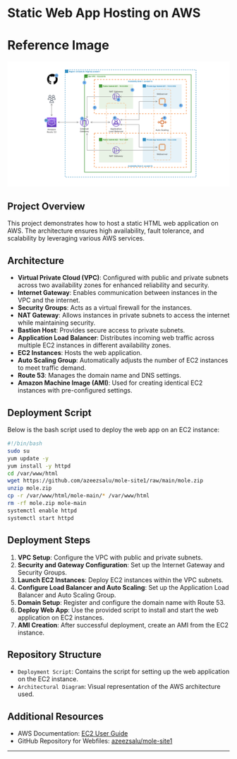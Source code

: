 # Static Web App Hosting on AWS

# Reference Image
![Alt text](Html.png)

## Project Overview
This project demonstrates how to host a static HTML web application on AWS. The architecture ensures high availability, fault tolerance, and scalability by leveraging various AWS services.

## Architecture
- **Virtual Private Cloud (VPC)**: Configured with public and private subnets across two availability zones for enhanced reliability and security.
- **Internet Gateway**: Enables communication between instances in the VPC and the internet.
- **Security Groups**: Acts as a virtual firewall for the instances.
- **NAT Gateway**: Allows instances in private subnets to access the internet while maintaining security.
- **Bastion Host**: Provides secure access to private subnets.
- **Application Load Balancer**: Distributes incoming web traffic across multiple EC2 instances in different availability zones.
- **EC2 Instances**: Hosts the web application.
- **Auto Scaling Group**: Automatically adjusts the number of EC2 instances to meet traffic demand.
- **Route 53**: Manages the domain name and DNS settings.
- **Amazon Machine Image (AMI)**: Used for creating identical EC2 instances with pre-configured settings.

## Deployment Script
Below is the bash script used to deploy the web app on an EC2 instance:

```bash
#!/bin/bash
sudo su
yum update -y
yum install -y httpd
cd /var/www/html
wget https://github.com/azeezsalu/mole-site1/raw/main/mole.zip
unzip mole.zip
cp -r /var/www/html/mole-main/* /var/www/html
rm -rf mole.zip mole-main
systemctl enable httpd
systemctl start httpd
```

## Deployment Steps
1. **VPC Setup**: Configure the VPC with public and private subnets.
2. **Security and Gateway Configuration**: Set up the Internet Gateway and Security Groups.
3. **Launch EC2 Instances**: Deploy EC2 instances within the VPC subnets.
4. **Configure Load Balancer and Auto Scaling**: Set up the Application Load Balancer and Auto Scaling Group.
5. **Domain Setup**: Register and configure the domain name with Route 53.
6. **Deploy Web App**: Use the provided script to install and start the web application on EC2 instances.
7. **AMI Creation**: After successful deployment, create an AMI from the EC2 instance.

## Repository Structure
- `Deployment Script`: Contains the script for setting up the web application on the EC2 instance.
- `Architectural Diagram`: Visual representation of the AWS architecture used.

## Additional Resources
- AWS Documentation: [EC2 User Guide](https://docs.aws.amazon.com/ec2/index.html)
- GitHub Repository for Webfiles: [azeezsalu/mole-site1](https://github.com/azeezsalu/mole-site1)

---

